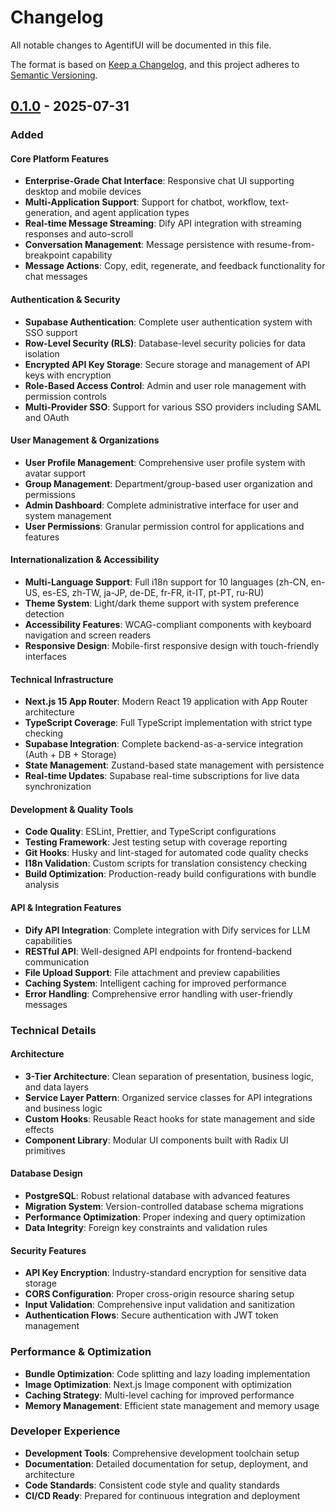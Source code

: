 # Changelog

All notable changes to AgentifUI will be documented in this file.

The format is based on [Keep a Changelog](https://keepachangelog.com/en/1.0.0/),
and this project adheres to [Semantic Versioning](https://semver.org/spec/v2.0.0.html).

## [0.1.0] - 2025-07-31

### Added

#### Core Platform Features

- **Enterprise-Grade Chat Interface**: Responsive chat UI supporting desktop and mobile devices
- **Multi-Application Support**: Support for chatbot, workflow, text-generation, and agent application types
- **Real-time Message Streaming**: Dify API integration with streaming responses and auto-scroll
- **Conversation Management**: Message persistence with resume-from-breakpoint capability
- **Message Actions**: Copy, edit, regenerate, and feedback functionality for chat messages

#### Authentication & Security

- **Supabase Authentication**: Complete user authentication system with SSO support
- **Row-Level Security (RLS)**: Database-level security policies for data isolation
- **Encrypted API Key Storage**: Secure storage and management of API keys with encryption
- **Role-Based Access Control**: Admin and user role management with permission controls
- **Multi-Provider SSO**: Support for various SSO providers including SAML and OAuth

#### User Management & Organizations

- **User Profile Management**: Comprehensive user profile system with avatar support
- **Group Management**: Department/group-based user organization and permissions
- **Admin Dashboard**: Complete administrative interface for user and system management
- **User Permissions**: Granular permission control for applications and features

#### Internationalization & Accessibility

- **Multi-Language Support**: Full i18n support for 10 languages (zh-CN, en-US, es-ES, zh-TW, ja-JP, de-DE, fr-FR, it-IT, pt-PT, ru-RU)
- **Theme System**: Light/dark theme support with system preference detection
- **Accessibility Features**: WCAG-compliant components with keyboard navigation and screen readers
- **Responsive Design**: Mobile-first responsive design with touch-friendly interfaces

#### Technical Infrastructure

- **Next.js 15 App Router**: Modern React 19 application with App Router architecture
- **TypeScript Coverage**: Full TypeScript implementation with strict type checking
- **Supabase Integration**: Complete backend-as-a-service integration (Auth + DB + Storage)
- **State Management**: Zustand-based state management with persistence
- **Real-time Updates**: Supabase real-time subscriptions for live data synchronization

#### Development & Quality Tools

- **Code Quality**: ESLint, Prettier, and TypeScript configurations
- **Testing Framework**: Jest testing setup with coverage reporting
- **Git Hooks**: Husky and lint-staged for automated code quality checks
- **I18n Validation**: Custom scripts for translation consistency checking
- **Build Optimization**: Production-ready build configurations with bundle analysis

#### API & Integration Features

- **Dify API Integration**: Complete integration with Dify services for LLM capabilities
- **RESTful API**: Well-designed API endpoints for frontend-backend communication
- **File Upload Support**: File attachment and preview capabilities
- **Caching System**: Intelligent caching for improved performance
- **Error Handling**: Comprehensive error handling with user-friendly messages

### Technical Details

#### Architecture

- **3-Tier Architecture**: Clean separation of presentation, business logic, and data layers
- **Service Layer Pattern**: Organized service classes for API integrations and business logic
- **Custom Hooks**: Reusable React hooks for state management and side effects
- **Component Library**: Modular UI components built with Radix UI primitives

#### Database Design

- **PostgreSQL**: Robust relational database with advanced features
- **Migration System**: Version-controlled database schema migrations
- **Performance Optimization**: Proper indexing and query optimization
- **Data Integrity**: Foreign key constraints and validation rules

#### Security Features

- **API Key Encryption**: Industry-standard encryption for sensitive data storage
- **CORS Configuration**: Proper cross-origin resource sharing setup
- **Input Validation**: Comprehensive input validation and sanitization
- **Authentication Flows**: Secure authentication with JWT token management

### Performance & Optimization

- **Bundle Optimization**: Code splitting and lazy loading implementation
- **Image Optimization**: Next.js Image component with optimization
- **Caching Strategy**: Multi-level caching for improved performance
- **Memory Management**: Efficient state management and memory usage

### Developer Experience

- **Development Tools**: Comprehensive development toolchain setup
- **Documentation**: Detailed documentation for setup, deployment, and architecture
- **Code Standards**: Consistent code style and quality standards
- **CI/CD Ready**: Prepared for continuous integration and deployment

[0.1.0]: https://github.com/ifLabX/AgentifUI/releases/tag/v0.1.0
